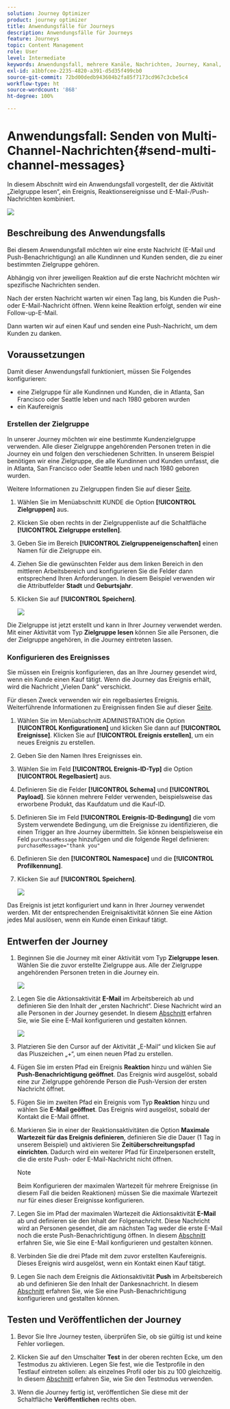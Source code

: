 ```yaml
---
solution: Journey Optimizer
product: journey optimizer
title: Anwendungsfälle für Journeys
description: Anwendungsfälle für Journeys
feature: Journeys
topic: Content Management
role: User
level: Intermediate
keywords: Anwendungsfall, mehrere Kanäle, Nachrichten, Journey, Kanal, Ereignisse, Push
exl-id: a1bbfcee-2235-4820-a391-d5d35f499cb0
source-git-commit: 72bd00dedb943604b2fa85f7173cd967c3cbe5c4
workflow-type: ht
source-wordcount: '868'
ht-degree: 100%

---
```


# Anwendungsfall: Senden von Multi-Channel-Nachrichten{#send-multi-channel-messages}

In diesem Abschnitt wird ein Anwendungsfall vorgestellt, der die Aktivität „Zielgruppe lesen“, ein Ereignis, Reaktionsereignisse und E-Mail-/Push-Nachrichten kombiniert.

![](assets/jo-uc1.png)

## Beschreibung des Anwendungsfalls

Bei diesem Anwendungsfall möchten wir eine erste Nachricht (E-Mail und Push-Benachrichtigung) an alle Kundinnen und Kunden senden, die zu einer bestimmten Zielgruppe gehören.

Abhängig von ihrer jeweiligen Reaktion auf die erste Nachricht möchten wir spezifische Nachrichten senden.

Nach der ersten Nachricht warten wir einen Tag lang, bis Kunden die Push- oder E-Mail-Nachricht öffnen. Wenn keine Reaktion erfolgt, senden wir eine Follow-up-E-Mail.

Dann warten wir auf einen Kauf und senden eine Push-Nachricht, um dem Kunden zu danken.

## Voraussetzungen

Damit dieser Anwendungsfall funktioniert, müssen Sie Folgendes konfigurieren:

* eine Zielgruppe für alle Kundinnen und Kunden, die in Atlanta, San Francisco oder Seattle leben und nach 1980 geboren wurden
* ein Kaufereignis

### Erstellen der Zielgruppe

In unserer Journey möchten wir eine bestimmte Kundenzielgruppe verwenden. Alle dieser Zielgruppe angehörenden Personen treten in die Journey ein und folgen den verschiedenen Schritten. In unserem Beispiel benötigen wir eine Zielgruppe, die alle Kundinnen und Kunden umfasst, die in Atlanta, San Francisco oder Seattle leben und nach 1980 geboren wurden.

Weitere Informationen zu Zielgruppen finden Sie auf dieser [Seite](../audience/about-audiences.md).

1. Wählen Sie im Menüabschnitt KUNDE die Option **[!UICONTROL Zielgruppen]** aus.

1. Klicken Sie oben rechts in der Zielgruppenliste auf die Schaltfläche **[!UICONTROL Zielgruppe erstellen]**.

1. Geben Sie im Bereich **[!UICONTROL Zielgruppeneigenschaften]** einen Namen für die Zielgruppe ein.

1. Ziehen Sie die gewünschten Felder aus dem linken Bereich in den mittleren Arbeitsbereich und konfigurieren Sie die Felder dann entsprechend Ihren Anforderungen. In diesem Beispiel verwenden wir die Attributfelder **Stadt** und **Geburtsjahr**.

1. Klicken Sie auf **[!UICONTROL Speichern]**.

   ![](assets/add-attributes.png)

Die Zielgruppe ist jetzt erstellt und kann in Ihrer Journey verwendet werden. Mit einer Aktivität vom Typ **Zielgruppe lesen** können Sie alle Personen, die der Zielgruppe angehören, in die Journey eintreten lassen.

### Konfigurieren des Ereignisses

Sie müssen ein Ereignis konfigurieren, das an Ihre Journey gesendet wird, wenn ein Kunde einen Kauf tätigt. Wenn die Journey das Ereignis erhält, wird die Nachricht „Vielen Dank“ verschickt.

Für diesen Zweck verwenden wir ein regelbasiertes Ereignis. Weiterführende Informationen zu Ereignissen finden Sie auf dieser [Seite](../event/about-events.md).

1. Wählen Sie im Menüabschnitt ADMINISTRATION die Option **[!UICONTROL Konfigurationen]** und klicken Sie dann auf **[!UICONTROL Ereignisse]**. Klicken Sie auf **[!UICONTROL Ereignis erstellen]**, um ein neues Ereignis zu erstellen.

1. Geben Sie den Namen Ihres Ereignisses ein.

1. Wählen Sie im Feld **[!UICONTROL Ereignis-ID-Typ]** die Option **[!UICONTROL Regelbasiert]** aus.

1. Definieren Sie die Felder **[!UICONTROL Schema]** und **[!UICONTROL Payload]**. Sie können mehrere Felder verwenden, beispielsweise das erworbene Produkt, das Kaufdatum und die Kauf-ID.

1. Definieren Sie im Feld **[!UICONTROL Ereignis-ID-Bedingung]** die vom System verwendete Bedingung, um die Ereignisse zu identifizieren, die einen Trigger an Ihre Journey übermitteln. Sie können beispielsweise ein Feld `purchaseMessage` hinzufügen und die folgende Regel definieren: `purchaseMessage="thank you"`

1. Definieren Sie den **[!UICONTROL Namespace]** und die **[!UICONTROL Profilkennung]**.

1. Klicken Sie auf **[!UICONTROL Speichern]**.

   ![](assets/jo-uc2.png)

Das Ereignis ist jetzt konfiguriert und kann in Ihrer Journey verwendet werden. Mit der entsprechenden Ereignisaktivität können Sie eine Aktion jedes Mal auslösen, wenn ein Kunde einen Einkauf tätigt.

## Entwerfen der Journey

1. Beginnen Sie die Journey mit einer Aktivität vom Typ **Zielgruppe lesen**. Wählen Sie die zuvor erstellte Zielgruppe aus. Alle der Zielgruppe angehörenden Personen treten in die Journey ein.

   ![](assets/jo-uc4.png)

1. Legen Sie die Aktionsaktivität **E-Mail** im Arbeitsbereich ab und definieren Sie den Inhalt der „ersten Nachricht“. Diese Nachricht wird an alle Personen in der Journey gesendet. In diesem [Abschnitt](../email/create-email.md) erfahren Sie, wie Sie eine E-Mail konfigurieren und gestalten können.

   ![](assets/jo-uc5.png)

1. Platzieren Sie den Cursor auf der Aktivität „E-Mail“ und klicken Sie auf das Pluszeichen „+“, um einen neuen Pfad zu erstellen.

1. Fügen Sie im ersten Pfad ein Ereignis **Reaktion** hinzu und wählen Sie **Push-Benachrichtigung geöffnet**. Das Ereignis wird ausgelöst, sobald eine zur Zielgruppe gehörende Person die Push-Version der ersten Nachricht öffnet.

1. Fügen Sie im zweiten Pfad ein Ereignis vom Typ **Reaktion** hinzu und wählen Sie **E-Mail geöffnet**. Das Ereignis wird ausgelöst, sobald der Kontakt die E-Mail öffnet.

1. Markieren Sie in einer der Reaktionsaktivitäten die Option **Maximale Wartezeit für das Ereignis definieren**, definieren Sie die Dauer (1 Tag in unserem Beispiel) und aktivieren Sie **Zeitüberschreitungspfad einrichten**. Dadurch wird ein weiterer Pfad für Einzelpersonen erstellt, die die erste Push- oder E-Mail-Nachricht nicht öffnen.

   >[!NOTE]
   >
   >Beim Konfigurieren der maximalen Wartezeit für mehrere Ereignisse (in diesem Fall die beiden Reaktionen) müssen Sie die maximale Wartezeit nur für eines dieser Ereignisse konfigurieren.

1. Legen Sie im Pfad der maximalen Wartezeit die Aktionsaktivität **E-Mail** ab und definieren sie den Inhalt der Folgenachricht. Diese Nachricht wird an Personen gesendet, die am nächsten Tag weder die erste E-Mail noch die erste Push-Benachrichtigung öffnen. In diesem [Abschnitt](../email/create-email.md) erfahren Sie, wie Sie eine E-Mail konfigurieren und gestalten können.

1. Verbinden Sie die drei Pfade mit dem zuvor erstellten Kaufereignis. Dieses Ereignis wird ausgelöst, wenn ein Kontakt einen Kauf tätigt.

1. Legen Sie nach dem Ereignis die Aktionsaktivität **Push** im Arbeitsbereich ab und definieren Sie den Inhalt der Dankesnachricht. In diesem [Abschnitt](../push/create-push.md) erfahren Sie, wie Sie eine Push-Benachrichtigung konfigurieren und gestalten können.

## Testen und Veröffentlichen der Journey

1. Bevor Sie Ihre Journey testen, überprüfen Sie, ob sie gültig ist und keine Fehler vorliegen.

1. Klicken Sie auf den Umschalter **Test** in der oberen rechten Ecke, um den Testmodus zu aktivieren. Legen Sie fest, wie die Testprofile in den Testlauf eintreten sollen: als einzelnes Profil oder bis zu 100 gleichzeitig. In diesem [Abschnitt](testing-the-journey.md) erfahren Sie, wie Sie den Testmodus verwenden.

1. Wenn die Journey fertig ist, veröffentlichen Sie diese mit der Schaltfläche **Veröffentlichen** rechts oben.

